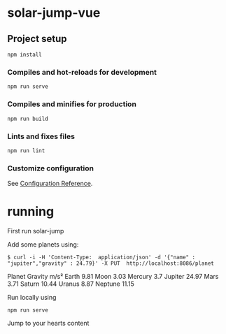 # solar-jump-vue

## Project setup
```
npm install
```

### Compiles and hot-reloads for development
```
npm run serve
```

### Compiles and minifies for production
```
npm run build
```

### Lints and fixes files
```
npm run lint
```

### Customize configuration
See [Configuration Reference](https://cli.vuejs.org/config/).


# running

First run solar-jump

Add some planets using:

```
$ curl -i -H 'Content-Type:  application/json' -d '{"name" : "jupiter","gravity" : 24.79}' -X PUT  http://localhost:8086/planet
```

 Planet	Gravity m/s²
    Earth 9.81
    Moon 3.03
    Mercury	3.7
    Jupiter	24.97
    Mars	3.71
    Saturn	10.44
    Uranus	8.87
    Neptune	11.15
    
Run locally using

```
npm run serve 
```

Jump to your hearts content
